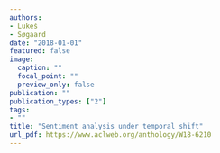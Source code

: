 ```yaml
---
authors:
- Lukeš
- Søgaard
date: "2018-01-01"
featured: false
image:
  caption: ""
  focal_point: ""
  preview_only: false
publication: ""
publication_types: ["2"]
tags:
- ""
title: "Sentiment analysis under temporal shift"
url_pdf: https://www.aclweb.org/anthology/W18-6210
---
```

